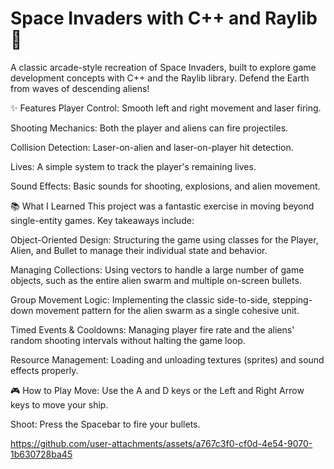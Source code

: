 # Space Invaders with C++ and Raylib 🚀
A classic arcade-style recreation of Space Invaders, built to explore game development concepts with C++ and the Raylib library. Defend the Earth from waves of descending aliens!

✨ Features
Player Control: Smooth left and right movement and laser firing.

Shooting Mechanics: Both the player and aliens can fire projectiles.

Collision Detection: Laser-on-alien and laser-on-player hit detection.

Lives: A simple system to track the player's remaining lives.

Sound Effects: Basic sounds for shooting, explosions, and alien movement.

📚 What I Learned
This project was a fantastic exercise in moving beyond single-entity games. Key takeaways include:

Object-Oriented Design: Structuring the game using classes for the Player, Alien, and Bullet to manage their individual state and behavior.

Managing Collections: Using vectors to handle a large number of game objects, such as the entire alien swarm and multiple on-screen bullets.

Group Movement Logic: Implementing the classic side-to-side, stepping-down movement pattern for the alien swarm as a single cohesive unit.

Timed Events & Cooldowns: Managing player fire rate and the aliens' random shooting intervals without halting the game loop.

Resource Management: Loading and unloading textures (sprites) and sound effects properly.

🎮 How to Play
Move: Use the A and D keys or the Left and Right Arrow keys to move your ship.

Shoot: Press the Spacebar to fire your bullets.





https://github.com/user-attachments/assets/a767c3f0-cf0d-4e54-9070-1b630728ba45


